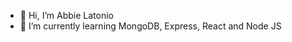 

- 👋 Hi, I’m Abbie Latonio
- 🌱 I’m currently learning MongoDB, Express, React and Node JS

<!---
abbielatonio/abbielatonio is a ✨ special ✨ repository because its `README.md` (this file) appears on your GitHub profile.
You can click the Preview link to take a look at your changes.
--->
